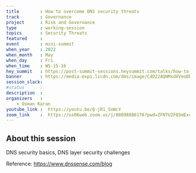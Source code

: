 ```yaml
---
title        : How to overcome DNS security threats
track        : Governance
project      : Risk and Governance
type         : working-session
topics       : Security Threats
featured     :
event        : mini-summit
when_year    : 2022
when_month   : May
when_day     : Fri
when_time    : WS-15-16
hey_summit   : https://post-summit-sessions.heysummit.com/talks/how-to-overcome-dns-security-threats/
banner       : https://media-exp1.licdn.com/dms/image/C4D22AQHMxdXVeoDbtA/feedshare-shrink_2048_1536/0/1651068222287?e=2147483647&v=beta&t=Haagm3deyiaj2IIkIjFYlifFBNbQjojPLAn8j2rjiIk
session_slack:
#status      : 
description  :
organizers   :
    - Osman Karan       
youtube_link :  https://youtu.be/Q-jR1_SoWcY
zoom_link    :  https://us06web.zoom.us/j/88098886176?pwd=ZFNTU2FQSmExdHloSXAwdWZFaWNUUT09
---
```


## About this session

DNS security basics, DNS layer security challenges

Reference: https://www.dnssense.com/blog
